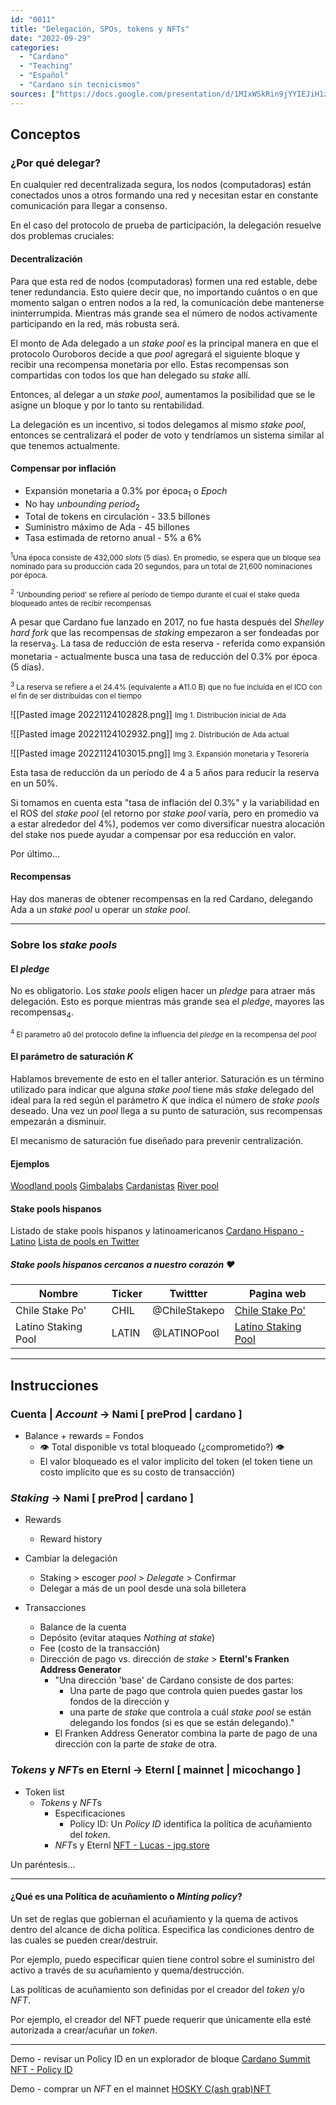 ```yaml
---
id: "0011"
title: "Delegación, SPOs, tokens y NFTs"
date: "2022-09-29"
categories: 
  - "Cardano"
  - "Teaching"
  - "Español"
  - "Cardano sin tecnicismos"
sources: ["https://docs.google.com/presentation/d/1MIxWSkRin9jYYIEJiH1z26rDHoDermQsQ7d4-lJ5K00/edit#slide=id.p", "https://medium.com/coinmonks/indepth-overview-of-cardano-85845b6bf829", "https://www.stakingrewards.com/earn/cardano/", "https://cardano.org/stake-pool-operation#what-is-staking", "https://www.youtube.com/watch?v=Ultfv_OCS1M", "https://www.figment.io/resources/cardano-ada-tokenomics", "https://medium.com/coinmonks/indepth-overview-of-cardano-85845b6bf829", "https://cardano.org/stake-pool-operation#what-is-staking"]
---
```


## Conceptos

### ¿Por qué delegar?

En cualquier red decentralizada segura, los nodos (computadoras) están conectados unos a otros formando una red y necesitan estar en constante comunicación para llegar a consenso.

En el caso del protocolo de prueba de participación, la delegación resuelve dos problemas cruciales:

#### Decentralización

Para que esta red de nodos (computadoras) formen una red estable, debe tener redundancia.
Esto quiere decir que, no importando cuántos o en que momento salgan o entren nodos a la red, la comunicación debe mantenerse ininterrumpida. Mientras más grande sea el número de nodos activamente participando en la red, más robusta será.

El monto de Ada delegado a un *stake pool* es la principal manera en que el protocolo Ouroboros decide a que *pool* agregará el siguiente bloque y recibir una recompensa monetaria por ello. Estas recompensas son compartidas con todos los que han delegado su *stake* allí.

Entonces, al delegar a un *stake pool*, aumentamos la posibilidad que se le asigne un bloque y por lo tanto su rentabilidad.

La delegación es un incentivo, si todos delegamos al mismo *stake pool*, entonces se centralizará el poder de voto y tendríamos un sistema similar al que tenemos actualmente.

#### Compensar por inflación

- Expansión monetaria a 0.3% por época<sub>1</sub> o *Epoch*
- No hay *unbounding period*<sub>2</sub>
- Total de tokens en circulación - 33.5 billones
- Suministro máximo de Ada - 45 billones
- Tasa estimada de retorno anual - 5% a 6%

<small><sup>1</sup>Una época consiste de 432,000 *slots* (5 días). En promedio, se espera que un bloque sea nominado para su producción cada 20 segundos, para un total de 21,600 nominaciones por época.</small>

<small><sup>2</sup> 'Unbounding period' se refiere al período de tiempo durante el cual el stake queda bloqueado antes de recibir recompensas</small>

A pesar que Cardano fue lanzado en 2017, no fue hasta después del *Shelley hard fork* que las recompensas de *staking* empezaron a ser fondeadas por la reserva<sub>3</sub>. La tasa de reducción de esta reserva - referida como expansión monetaria - actualmente busca una tasa de reducción del 0.3% por época (5 días).

<small><sup>3</sup> La reserva se refiere a el 24.4% (equivalente a ₳11.0 B) que no fue incluída en el ICO con el fin de ser distribuidas con el tiempo</small>

![[Pasted image 20221124102828.png]]
<small>Img 1. Distribución inicial de Ada</small>

![[Pasted image 20221124102932.png]]
<small>Img 2. Distribución de Ada actual</small>

![[Pasted image 20221124103015.png]]
<small>Img 3. Expansión monetaria y Tesorería</small>

Esta tasa de reducción da un período de 4 a 5 años para reducir la reserva en un 50%.

Si tomamos en cuenta esta "tasa de inflación del 0.3%" y la variabilidad en el ROS del *stake pool* (el retorno por *stake pool* varía, pero en promedio va a estar alrededor del 4%), podemos ver como diversificar nuestra alocación del stake nos puede ayudar a compensar por esa reducción en valor.

Por último...

#### Recompensas

Hay dos maneras de obtener recompensas en la red Cardano, delegando Ada a un *stake pool* u operar un *stake pool*.

---

### Sobre los *stake pools*

#### El *pledge*

No es obligatorio. Los *stake pools* eligen hacer un *pledge* para atraer más delegación. Esto es porque mientras más grande sea el *pledge*, mayores las recompensas<sub>4</sub>.

<small><sup>4</sup> El parametro a0 del protocolo define la influencia del *pledge* en la recompensa del *pool*</small>

#### El parámetro de saturación *K*

Hablamos brevemente de esto en el taller anterior. Saturación es un término utilizado para indicar que alguna *stake pool* tiene más *stake* delegado del ideal para la red según el parámetro *K* que indica el número de *stake pools* deseado. Una vez un *pool* llega a su punto de saturación, sus recompensas empezarán a disminuir.

El mecanismo de saturación fue diseñado para prevenir centralización.

#### Ejemplos

[Woodland pools](https://www.youtube.com/watch?v=wF0adviOgSs)
[Gimbalabs](https://gimbalabs.com/)
[Cardanistas](https://www.cardanistas.io/)
[River pool](https://riverpool-crypto.com/)

#### Stake pools hispanos

Listado de stake pools hispanos y latinoamericanos
[Cardano Hispano - Latino](https://adafolio.com/portfolio/c6834582-199c-11eb-903e-0242ac140002)
[Lista de pools en Twitter](https://twitter.com/i/lists/1590477228155944960?s=20)

##### Stake pools hispanos cercanos a nuestro corazón ❤️

| Nombre | Ticker | Twittter | Pagina web |
| --- | --- | --- | --- |
| Chile Stake Po' | CHIL | @ChileStakepo | [Chile Stake Po'](https://chilestakepo.cl/wp/)|
| Latino Staking Pool | LATIN | @LATINOPool | [Latino Staking Pool](https://cardanolatino.com/cardanoespa%C3%B1ol/Latino-Staking-Pool/) |

---

## Instrucciones

### Cuenta | *Account* -> Nami [ preProd | cardano ]

- Balance + rewards = Fondos
  - 👁 Total disponible vs total bloqueado (¿comprometido?) 👁
  - El valor bloqueado es el valor implicito del token (el token tiene un costo implicito que es su costo de transacción)

### *Staking* -> Nami [ preProd | cardano ]

- Rewards
  - Reward history

- Cambiar la delegación
  - Staking > escoger *pool* > *Delegate* > Confirmar
  - Delegar a más de un pool desde una sola billetera

- Transacciones
  - Balance de la cuenta
  - Depósito (evitar ataques *Nothing at stake*)
  - Fee (costo de la transacción)
  - Dirección de pago vs. dirección de *stake* > **Eternl's Franken Address Generator**
    - "Una dirección 'base' de Cardano consiste de dos partes:
      - Una parte de pago que controla quien puedes gastar los fondos de la dirección y
      - una parte de *stake* que controla a cuál *stake pool* se están delegando los fondos (si es que se están delegando)."
    - El Franken Address Generator combina la parte de pago de una dirección con la parte de *stake* de otra.  

### *Tokens* y *NFT*s en Eternl -> Eternl [ mainnet | micochango ]

- Token list
  - *Tokens* y *NFT*s
    - Especificaciones
      - Policy ID: Un *Policy ID* identifica la política de acuñamiento del *token*.
    - *NFT*s y Eternl [NFT - Lucas - jpg.store](https://www.jpg.store/asset/123da5e4ef337161779c6729d2acd765f7a33a833b2a21a063ef65a55369636b43697479333437)

Un paréntesis...

---

#### ¿Qué es una Política de acuñamiento o *Minting policy*?

Un set de reglas que gobiernan el acuñamiento y la quema de activos dentro del alcance de dicha política. Especifica las condiciones dentro de las cuales se pueden crear/destruir.

Por ejemplo, puedo especificar quien tiene control sobre el suministro del activo a través de su acuñamiento y quema/destrucción.

Las políticas de acuñamiento son definidas por el creador del *token* y/o *NFT*.

Por ejemplo, el creador del NFT puede requerir que únicamente ella esté autorizada a crear/acuñar un *token*.

---

Demo - revisar un Policy ID en un explorador de bloque
[Cardano Summit NFT - Policy ID](https://cardanoscan.io/tokenPolicy/d436d9f6b754582f798fe33f4bed12133d47493f78b944b9cc55fd18)

Demo - comprar un *NFT* en el mainnet
[HOSKY C(ash grab)NFT](https://www.jpg.store/collection/hoskycashgrab)
